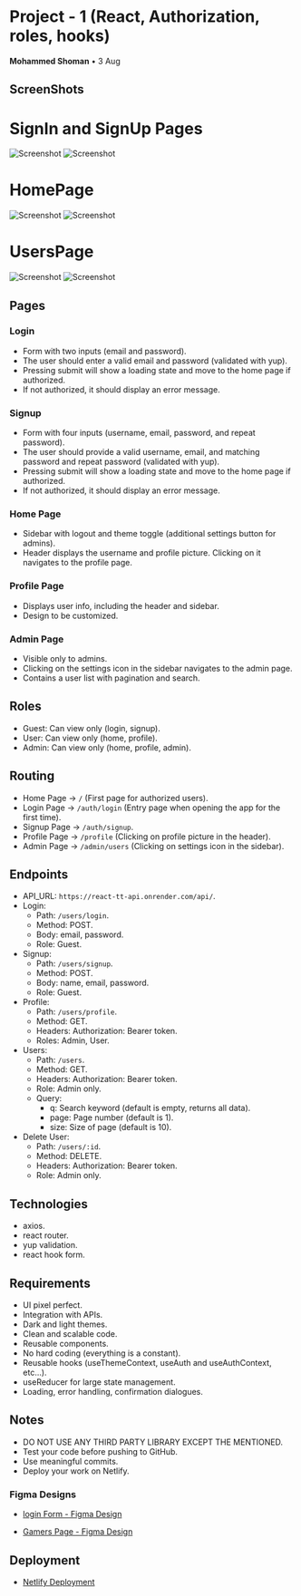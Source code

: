 # Project - 1 (React, Authorization, roles, hooks)
**Mohammed Shoman** • 3 Aug

## ScreenShots

# SignIn and SignUp Pages
![Screenshot](https://github.com/SalmanIyad/GSG-TT9-Project-Gamers-Website/assets/110406908/a372c036-ea0a-472c-a14f-2edb7e35b307)
![Screenshot](https://github.com/SalmanIyad/GSG-TT9-Project-Gamers-Website/assets/110406908/4e8b365e-f46e-4119-922d-b77f453e5480)

# HomePage
![Screenshot](https://github.com/SalmanIyad/GSG-TT9-Project-Gamers-Website/assets/110406908/ba96228f-cebb-4af8-88e0-9cb994b33130)
![Screenshot](https://github.com/SalmanIyad/GSG-TT9-Project-Gamers-Website/assets/110406908/45a2656e-c0e1-48db-acfc-701d944ae84e)

# UsersPage
![Screenshot](https://github.com/SalmanIyad/GSG-TT9-Project-Gamers-Website/assets/110406908/cde22dc8-9852-40f0-a965-cbb72a4f4e27)
![Screenshot](https://github.com/SalmanIyad/GSG-TT9-Project-Gamers-Website/assets/110406908/7a2eec1d-0aa6-4b94-ab25-56f45e407aed)


## Pages

### Login
- Form with two inputs (email and password).
- The user should enter a valid email and password (validated with yup).
- Pressing submit will show a loading state and move to the home page if authorized.
- If not authorized, it should display an error message.

### Signup
- Form with four inputs (username, email, password, and repeat password).
- The user should provide a valid username, email, and matching password and repeat password (validated with yup).
- Pressing submit will show a loading state and move to the home page if authorized.
- If not authorized, it should display an error message.

### Home Page
- Sidebar with logout and theme toggle (additional settings button for admins).
- Header displays the username and profile picture. Clicking on it navigates to the profile page.

### Profile Page
- Displays user info, including the header and sidebar.
- Design to be customized.

### Admin Page
- Visible only to admins.
- Clicking on the settings icon in the sidebar navigates to the admin page.
- Contains a user list with pagination and search.

## Roles
- Guest: Can view only (login, signup).
- User: Can view only (home, profile).
- Admin: Can view only (home, profile, admin).

## Routing
- Home Page → `/` (First page for authorized users).
- Login Page → `/auth/login` (Entry page when opening the app for the first time).
- Signup Page → `/auth/signup`.
- Profile Page → `/profile` (Clicking on profile picture in the header).
- Admin Page → `/admin/users` (Clicking on settings icon in the sidebar).

## Endpoints
- API_URL: `https://react-tt-api.onrender.com/api/`.
- Login:
  - Path: `/users/login`.
  - Method: POST.
  - Body: email, password.
  - Role: Guest.
- Signup:
  - Path: `/users/signup`.
  - Method: POST.
  - Body: name, email, password.
  - Role: Guest.
- Profile:
  - Path: `/users/profile`.
  - Method: GET.
  - Headers: Authorization: Bearer token.
  - Roles: Admin, User.
- Users:
  - Path: `/users`.
  - Method: GET.
  - Headers: Authorization: Bearer token.
  - Role: Admin only.
  - Query:
    - q: Search keyword (default is empty, returns all data).
    - page: Page number (default is 1).
    - size: Size of page (default is 10).
- Delete User:
  - Path: `/users/:id`.
  - Method: DELETE.
  - Headers: Authorization: Bearer token.
  - Role: Admin only.

## Technologies
- axios.
- react router.
- yup validation.
- react hook form.

## Requirements
- UI pixel perfect.
- Integration with APIs.
- Dark and light themes.
- Clean and scalable code.
- Reusable components.
- No hard coding (everything is a constant).
- Reusable hooks (useThemeContext, useAuth and useAuthContext, etc...).
- useReducer for large state management.
- Loading, error handling, confirmation dialogues.

## Notes
- DO NOT USE ANY THIRD PARTY LIBRARY EXCEPT THE MENTIONED.
- Test your code before pushing to GitHub.
- Use meaningful commits.
- Deploy your work on Netlify.


### Figma Designs

- [login Form - Figma Design](https://www.figma.com/file/EY9Z67LbWSA)

- [Gamers Page - Figma Design](https://www.figma.com/file/6Co5vT8rQcKTpPS9nlJ2nf/Game-Layout-PS-GAMES-(Community)?node-id=1%3A2&mode=dev)

## Deployment

- [Netlify Deployment](https://gsg-tt9-project-gamers-website.netlify.app/)


